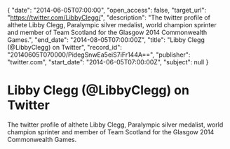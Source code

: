 {
  "date": "2014-06-05T07:00:00", 
  "open_access": false, 
  "target_url": "https://twitter.com/LibbyClegg/", 
  "description": "The twitter profile of althete Libby Clegg, Paralympic silver medalist, world champion sprinter and member of Team Scotland for the Glasgow 2014 Commonwealth Games.", 
  "end_date": "2014-08-05T07:00:00Z", 
  "title": "Libby Clegg (@LibbyClegg) on Twitter", 
  "record_id": "20140605T070000/PidegSnwEa5eiS7iFr144A==", 
  "publisher": "twitter.com", 
  "start_date": "2014-06-05T07:00:00Z", 
  "subject": null
}

# Libby Clegg (@LibbyClegg) on Twitter

The twitter profile of althete Libby Clegg, Paralympic silver medalist, world champion sprinter and member of Team Scotland for the Glasgow 2014 Commonwealth Games.